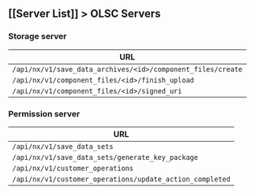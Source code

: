 [[Server List]] > OLSC Servers
---

### Storage server
| URL |
| --- |
| `/api/nx/v1/save_data_archives/<id>/component_files/create` |
| `/api/nx/v1/component_files/<id>/finish_upload` |
| `/api/nx/v1/component_files/<id>/signed_uri` |

### Permission server

| URL |
| --- |
| `/api/nx/v1/save_data_sets` |
| `/api/nx/v1/save_data_sets/generate_key_package` |
| `/api/nx/v1/customer_operations` |
| `/api/nx/v1/customer_operations/update_action_completed` |